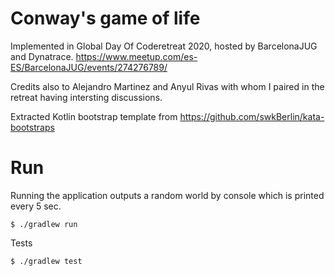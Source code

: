 # Conway's game of life

Implemented in Global Day Of Coderetreat 2020, hosted by BarcelonaJUG and Dynatrace.
https://www.meetup.com/es-ES/BarcelonaJUG/events/274276789/

Credits also to Alejandro Martinez and Anyul Rivas with whom I paired in the retreat having intersting discussions.

Extracted Kotlin bootstrap template from
https://github.com/swkBerlin/kata-bootstraps

# Run
Running the application outputs a random world by console which is printed every 5 sec.
```shell script
$ ./gradlew run
```

Tests
```shell script
$ ./gradlew test
```